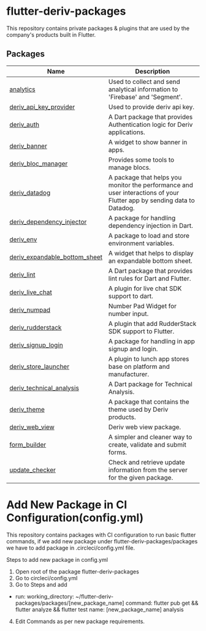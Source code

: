 # flutter-deriv-packages

This repository contains private packages & plugins that are used by the company's products built in Flutter.

## Packages

| Name                                                                      | Description                                                                                                            |
| ------------------------------------------------------------------------- | ---------------------------------------------------------------------------------------------------------------------- |
| [analytics](./packages/analytics)                                         | Used to collect and send analytical information to 'Firebase' and 'Segment'.                                           |
| [deriv_api_key_provider](./packages/deriv_api_key_provider)               | Used to provide deriv api key.                                                                                         |
| [deriv_auth](./packages/deriv_auth)                                       | A Dart package that provides Authentication logic for Deriv applications.                                              |
| [deriv_banner](./packages/deriv_banner)                                   | A widget to show banner in apps.                                                                                       |
| [deriv_bloc_manager](./packages/deriv_bloc_manager)                       | Provides some tools to manage blocs.                                                                                   |
| [deriv_datadog](./packages/deriv_datadog)                                 | A package that helps you monitor the performance and user interactions of your Flutter app by sending data to Datadog. |
| [deriv_dependency_injector](./packages/deriv_dependency_injector)         | A package for handling dependency injection in Dart.                                                                   |
| [deriv_env](./packages/deriv_env)                                         | A package to load and store environment variables.                                                                     |
| [deriv_expandable_bottom_sheet](./packages/deriv_expandable_bottom_sheet) | A widget that helps to display an expandable bottom sheet.                                                             |
| [deriv_lint](./packages/deriv_lint)                                       | A Dart package that provides lint rules for Dart and Flutter.                                                          |
| [deriv_live_chat](./packages/deriv_live_chat)                             | A plugin for live chat SDK support to dart.                                                                            |
| [deriv_numpad](./packages/deriv_numpad)                                   | Number Pad Widget for number input.                                                                                    |
| [deriv_rudderstack](./packages/deriv_rudderstack)                         | A plugin that add RudderStack SDK support to Flutter.                                                                  |
| [deriv_signup_login](./packages/deriv_signup_login)                       | A package for handling in app signup and login.                                                                        |
| [deriv_store_launcher](./packages/deriv_store_launcher)                   | A plugin to lunch app stores base on platform and manufacturer.                                                        |
| [deriv_technical_analysis](./packages/deriv_technical_analysis)           | A Dart package for Technical Analysis.                                                                                 |
| [deriv_theme](./packages/deriv_theme)                                     | A package that contains the theme used by Deriv products.                                                              |
| [deriv_web_view](./packages/deriv_web_view)                               | Deriv web view package.                                                                                                |
| [form_builder](./packages/form_builder)                                   | A simpler and cleaner way to create, validate and submit forms.                                                        |
| [update_checker](./packages/update_checker)                               | Check and retrieve update information from the server for the given package.                                           |

# Add New Package in CI Configuration(config.yml)

This repository contains packages with CI configuration to run basic flutter commands, if we add new package under flutter-deriv-packages/packages we have to add package in .circleci/config.yml file.

Steps to add new package in config.yml

1. Open root of the package flutter-deriv-packages
2. Go to circleci/config.yml
3. Go to Steps and add

- run:
  working_directory: ~/flutter-deriv-packages/packages/[new_package_name]
  command: flutter pub get && flutter analyze && flutter test
  name: [new_package_name] analysis

4. Edit Commands as per new package requirements.
